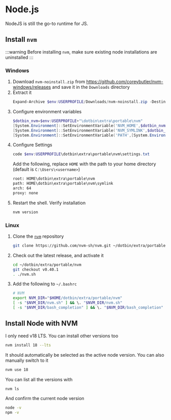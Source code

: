 # Node.js
NodeJS is still the go-to runtime for JS.

## Install `nvm`
:::warning
Before installing `nvm`, make sure existing node installations are uninstalled
:::
### Windows
1. Download `nvm-noinstall.zip` from https://github.com/coreybutler/nvm-windows/releases
   and save it in the `Downloads` directory
2. Extract it
    ```powershell
    Expand-Archive $env:USERPROFILE/Downloads/nvm-noinstall.zip -DestinationPath $env:USERPROFILE/dotbin/extra/portable/nvm
    ```
3. Configure environment variables
    ```powershell
    $dotbin_nvm=$env:USERPROFILE+"\dotbin\extra\portable\nvm"
    [System.Environment]::SetEnvironmentVariable('NVM_HOME',$dotbin_nvm,"User")
    [System.Environment]::SetEnvironmentVariable('NVM_SYMLINK',$dotbin_nvm+"\symlink","User")
    [System.Environment]::SetEnvironmentVariable('PATH',[System.Environment]::GetEnvironmentVariable('PATH', "User")+';%NVM_HOME%;%NVM_SYMLINK%',"User")
    ```
4. Configure Settings
    ```powershell
    code $env:USERPROFILE\dotbin\extra\portable\nvm\settings.txt
    ```
    Add the following, replace `HOME` with the path to your home directory (default is `C:\Users\<username>`)
    ```txt
    root: HOME\dotbin\extra\portable\nvm
    path: HOME\dotbin\extra\portable\nvm\symlink
    arch: 64
    proxy: none
    ```
5. Restart the shell. Verify installation
    ```powershell
    nvm version
    ```

### Linux
1. Clone the [`nvm`](https://github.com/nvm-sh/nvm) repository
    ```bash
    git clone https://github.com/nvm-sh/nvm.git ~/dotbin/extra/portable/nvm
    ```
2. Check out the latest release, and activate it
    ```bash
    cd ~/dotbin/extra/portable/nvm
    git checkout v0.40.1
    . ./nvm.sh
    ```
3. Add the following to `~/.bashrc`
    ```bash
    # NVM
    export NVM_DIR="$HOME/dotbin/extra/portable/nvm"
    [ -s "$NVM_DIR/nvm.sh" ] && \. "$NVM_DIR/nvm.sh"
    [ -s "$NVM_DIR/bash_completion" ] && \. "$NVM_DIR/bash_completion"
    ```

## Install Node with NVM
I only need v18 LTS. You can install other versions too
```bash
nvm install 18 --lts
```
It should automatically be selected as the active node version. You can also manually switch to it
```bash
nvm use 18
```
You can list all the versions with
```bash
nvm ls
```
And confirm the current node version
```bash
node -v
npm -v
```
